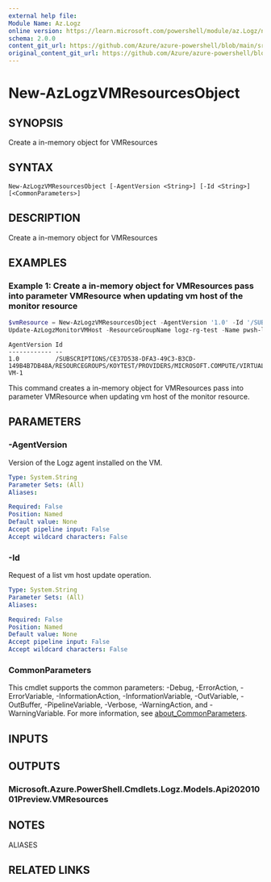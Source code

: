 ```yaml
---
external help file: 
Module Name: Az.Logz
online version: https://learn.microsoft.com/powershell/module/az.Logz/new-AzLogzVMResourcesObject
schema: 2.0.0
content_git_url: https://github.com/Azure/azure-powershell/blob/main/src/Logz/help/New-AzLogzVMResourcesObject.md
original_content_git_url: https://github.com/Azure/azure-powershell/blob/main/src/Logz/help/New-AzLogzVMResourcesObject.md
---
```


# New-AzLogzVMResourcesObject

## SYNOPSIS
Create a in-memory object for VMResources

## SYNTAX

```
New-AzLogzVMResourcesObject [-AgentVersion <String>] [-Id <String>] [<CommonParameters>]
```

## DESCRIPTION
Create a in-memory object for VMResources

## EXAMPLES

### Example 1: Create a in-memory object for VMResources pass into parameter VMResource when updating vm host of the monitor resource
```powershell
$vmResource = New-AzLogzVMResourcesObject -AgentVersion '1.0' -Id '/SUBSCRIPTIONS/CE37D538-DFA3-49C3-B3CD-149B4B7DB48A/RESOURCEGROUPS/KOYTEST/PROVIDERS/MICROSOFT.COMPUTE/VIRTUALMACHINES/TEST-VM-1'
Update-AzLogzMonitorVMHost -ResourceGroupName logz-rg-test -Name pwsh-logz04 -State 'Install' -VMResource $vmResource
```

```output
AgentVersion Id
------------ --
1.0          /SUBSCRIPTIONS/CE37D538-DFA3-49C3-B3CD-149B4B7DB48A/RESOURCEGROUPS/KOYTEST/PROVIDERS/MICROSOFT.COMPUTE/VIRTUALMACHINES/TEST-VM-1
```

This command creates a in-memory object for VMResources pass into parameter VMResource when updating vm host of the monitor resource.

## PARAMETERS

### -AgentVersion
Version of the Logz agent installed on the VM.

```yaml
Type: System.String
Parameter Sets: (All)
Aliases:

Required: False
Position: Named
Default value: None
Accept pipeline input: False
Accept wildcard characters: False
```

### -Id
Request of a list vm host update operation.

```yaml
Type: System.String
Parameter Sets: (All)
Aliases:

Required: False
Position: Named
Default value: None
Accept pipeline input: False
Accept wildcard characters: False
```

### CommonParameters
This cmdlet supports the common parameters: -Debug, -ErrorAction, -ErrorVariable, -InformationAction, -InformationVariable, -OutVariable, -OutBuffer, -PipelineVariable, -Verbose, -WarningAction, and -WarningVariable. For more information, see [about_CommonParameters](http://go.microsoft.com/fwlink/?LinkID=113216).

## INPUTS

## OUTPUTS

### Microsoft.Azure.PowerShell.Cmdlets.Logz.Models.Api20201001Preview.VMResources

## NOTES

ALIASES

## RELATED LINKS

